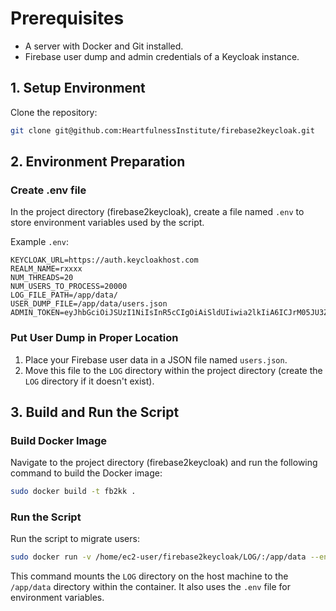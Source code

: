 # Prerequisites

- A server with Docker and Git installed.
- Firebase user dump and admin credentials of a Keycloak instance.

## 1. Setup Environment

Clone the repository:
```sh
git clone git@github.com:HeartfulnessInstitute/firebase2keycloak.git
```

## 2. Environment Preparation

### Create .env file

In the project directory (firebase2keycloak), create a file named `.env` to store environment variables used by the script.

Example `.env`:
```
KEYCLOAK_URL=https://auth.keycloakhost.com
REALM_NAME=rxxxx
NUM_THREADS=20
NUM_USERS_TO_PROCESS=20000
LOG_FILE_PATH=/app/data/
USER_DUMP_FILE=/app/data/users.json
ADMIN_TOKEN=eyJhbGciOiJSUzI1NiIsInR5cCIgOiAiSldUIiwia2lkIiA6ICJrM05JU3ZKVWdsUy05THNtVDh3WDhpTzlBXzJlQ3hkcmF1TmdMWFB5a05vIn0.eyJleHAiOjE3MTc0ODY5ODIsImlhdCIxxxxxxxxxxxxxxxxxxxxxxxxxxxxxxxxxxxxxxxxxxxxxx
```


### Put User Dump in Proper Location

1. Place your Firebase user data in a JSON file named `users.json`.
2. Move this file to the `LOG` directory within the project directory (create the `LOG` directory if it doesn't exist).

## 3. Build and Run the Script

### Build Docker Image

Navigate to the project directory (firebase2keycloak) and run the following command to build the Docker image:

```sh
sudo docker build -t fb2kk .
```

### Run the Script

Run the script to migrate users:

```sh
sudo docker run -v /home/ec2-user/firebase2keycloak/LOG/:/app/data --env-file .env fb2kk python create-users.py
```
> 
This command mounts the `LOG` directory on the host machine to the `/app/data` directory within the container. It also uses the `.env` file for environment variables.
